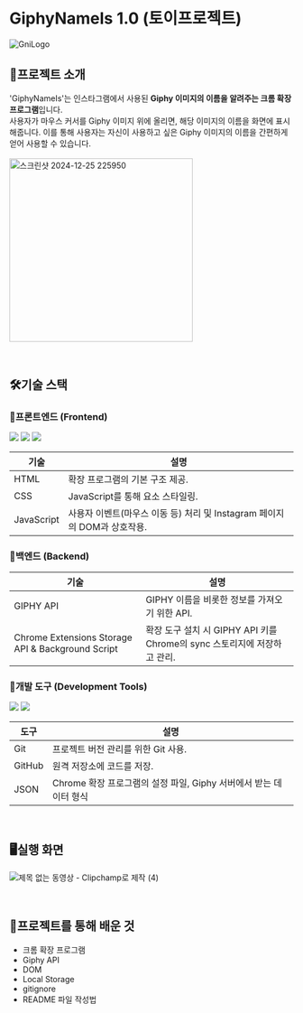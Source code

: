 # GiphyNameIs 1.0 (토이프로젝트)
![GniLogo](https://github.com/user-attachments/assets/67ba2799-b986-46c0-9bf0-752ad65b250c)
</br>

## 🧩프로젝트 소개
'GiphyNameIs'는 인스타그램에서 사용된 **Giphy 이미지의 이름을 알려주는 크롬 확장 프로그램**입니다. </br>
사용자가 마우스 커서를 Giphy 이미지 위에 올리면, 해당 이미지의 이름을 화면에 표시해줍니다. 이를 통해 사용자는 자신이 사용하고 싶은 Giphy 이미지의 이름을 간편하게 얻어 사용할 수 있습니다.
<br/></br>
<img width="325" alt="스크린샷 2024-12-25 225950" src="https://github.com/user-attachments/assets/c55a9e38-0e4d-4067-bd87-507c450a4cee" />

</br>

## 🛠️기술 스택
### 🚀프론트엔드 (Frontend)
<p>
  <img src="https://img.shields.io/badge/html5-E34F26?style=for-the-badge&logo=html5&logoColor=white">
  <img src="https://img.shields.io/badge/css-1572B6?style=for-the-badge&logo=css3&logoColor=white">
  <img src="https://img.shields.io/badge/javascript-F7DF1E?style=for-the-badge&logo=javascript&logoColor=black"> 
</p>

| 기술              | 설명                                    |
|-------------------|---------------------------------------|
| HTML              | 확장 프로그램의 기본 구조 제공.        |
| CSS               | JavaScript를 통해 요소 스타일링.       |
| JavaScript | 사용자 이벤트(마우스 이동 등) 처리 및 Instagram 페이지의 DOM과 상호작용.       |



### 🚀백엔드 (Backend)
| 기술              | 설명                                    |
|-------------------|---------------------------------------|
| GIPHY API              | GIPHY 이름을 비롯한 정보를 가져오기 위한 API.        |
| Chrome Extensions Storage API & Background Script               | 확장 도구 설치 시 GIPHY API 키를 Chrome의 sync 스토리지에 저장하고 관리.       |

### 🚀개발 도구 (Development Tools)
<p>
  <img src="https://img.shields.io/badge/git-F05032?style=for-the-badge&logo=git&logoColor=white">
  <img src="https://img.shields.io/badge/github-181717?style=for-the-badge&logo=github&logoColor=white">
</p>

| 도구              | 설명                                    |
|-------------------|---------------------------------------|
| Git              | 프로젝트 버전 관리를 위한 Git 사용.        |
| GitHub               | 원격 저장소에 코드를 저장.       |
| JSON               | Chrome 확장 프로그램의 설정 파일, Giphy 서버에서 받는 데이터 형식       |


</br>

## 🖥️실행 화면
![제목 없는 동영상 - Clipchamp로 제작 (4)](https://github.com/user-attachments/assets/04e03d52-b87c-4341-9afd-407aa6ea5975)

</br> 

## 📝프로젝트를 통해 배운 것
* 크롬 확장 프로그램
* Giphy API
* DOM
* Local Storage
* gitignore
* README 파일 작성법
